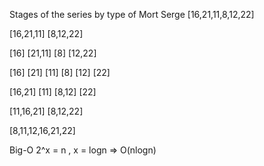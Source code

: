 Stages of the series by type of Mort Serge
[16,21,11,8,12,22]

[16,21,11]    [8,12,22]

[16] [21,11]    [8] [12,22]

[16] [21] [11]    [8] [12] [22]

[16,21] [11]    [8,12] [22]

[11,16,21]    [8,12,22]

[8,11,12,16,21,22]


Big-O
2^x = n , x = logn => O(nlogn)
